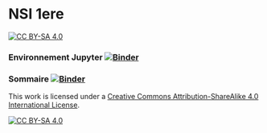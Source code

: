 # NSI 1ere
[![CC BY-SA 4.0][cc-by-sa-shield]][cc-by-sa]



### Environnement Jupyter [![Binder](https://mybinder.org/badge_logo.svg)](https://mybinder.org/v2/gh/jcamponovo/Jupenv/main?urlpath=apps/environnement.ipynb)  
  
### Sommaire [![Binder](https://mybinder.org/badge_logo.svg)](https://mybinder.org/v2/gh/jcamponovo/Jupenv/main?urlpath=apps/sommaire.ipynb)




This work is licensed under a
[Creative Commons Attribution-ShareAlike 4.0 International License][cc-by-sa].

[![CC BY-SA 4.0][cc-by-sa-image]][cc-by-sa]

[cc-by-sa]: http://creativecommons.org/licenses/by-sa/4.0/
[cc-by-sa-image]: https://licensebuttons.net/l/by-sa/4.0/88x31.png
[cc-by-sa-shield]: https://img.shields.io/badge/License-CC%20BY--SA%204.0-lightgrey.svg
